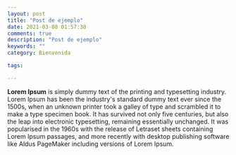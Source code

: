 ```yaml
---
layout: post
title: "Post de ejemplo"
date: 2021-03-08 01:57:38
comments: true
description: "Post de ejemplo"
keywords: ""
category: Bienvenida

tags:

---
```


**Lorem Ipsum** is simply dummy text of the printing and typesetting industry. Lorem Ipsum has been the industry's standard dummy text ever since the 1500s, when an unknown printer took a galley of type and scrambled it to make a type specimen book. It has survived not only five centuries, but also the leap into electronic typesetting, remaining essentially unchanged. It was popularised in the 1960s with the release of Letraset sheets containing Lorem Ipsum passages, and more recently with desktop publishing software like Aldus PageMaker including versions of Lorem Ipsum.
<!--stackedit_data:
eyJoaXN0b3J5IjpbMTA1MzY2OTk1MCwzNzg4MDk3NTZdfQ==
-->